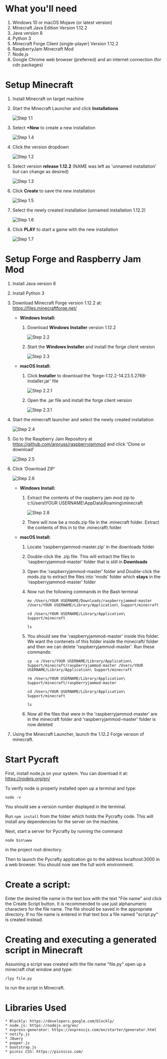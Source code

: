 # What you'll need
1. Windows 10 or macOS Mojave (or latest version)
2. Minecraft Java Edition Version 1.12.2
3. Java version 8
4. Python 3
5. Minecraft Forge Client (single-player) Version 1.12.2
6. RaspberryJam Minecraft Mod
7. Node.js
8. Google Chrome web browser (preferred) and an internet connection (for cdn packages)

# Setup Minecraft
1. Install Minecraft on target machine

2. Start the Minecraft Launcher and click **Installations**

    ![Step 1.1](public/media/readme_images/step1-1.png)

3. Select **+New** to create a new installation

    ![Step 1.4](public/media/readme_images/step1-4.png)

4. Click the version dropdown

    ![Step 1.2](public/media/readme_images/step1-2.png)

5. Select version **release 1.12.2** (NAME was left as 'unnamed installation'  but can change as desired)

    ![Step 1.3](public/media/readme_images/step1-3.png)

6. Click **Create** to save the new installation

    ![Step 1.5](public/media/readme_images/step1-5.png)

7. Select the newly created installation (unnamed installation 1.12.2)

    ![Step 1.6](public/media/readme_images/step1-6.png)

8. Click **PLAY** to start a game with the new installation

    ![Step 1.7](public/media/readme_images/step1-7.png)

# Setup Forge and Raspberry Jam Mod
1. Install Java version 8

2. Install Python 3

3. Download Minecraft Forge version 1.12.2 at: https://files.minecraftforge.net/

    * **Windows Install:**

        1. Download **Windows Installer** version 1.12.2

            ![Step 2.2](public/media/readme_images/step2-2.png)

        2. Start the **Windows Installer** and install the forge client version

            ![Step 2.3](public/media/readme_images/step2-3.png)

    * **macOS Install:**

        1. Click **Installer** to download the 'forge-1.12.2-14.23.5.2768-installer.jar' file

            ![Step 2.2.1](public/media/readme_images/step2-2.1.png)

        2. Open the .jar file and install the forge client version

            ![Step 2.3.1](public/media/readme_images/step2-3.1.png)

4. Start the minecraft launcher and select the newly created installation

    ![Step 2.4](public/media/readme_images/step2-4.png)

6. Go to the Raspberry Jam Repository at https://github.com/arpruss/raspberryjammod and click 'Clone or download'

    ![Step 2.5](public/media/readme_images/step2-5.png)

7. Click 'Download ZIP'

    ![Step 2.6](public/media/readme_images/step2-6.png)

    * **Windows Install:**

        1. Extract the contents of the raspberry jam mod zip to c:\Users\YOUR USERNAME\AppData\Roaming\minecraft 

            ![Step 2.8](public/media/readme_images/step2-8.png)

        2. There will now be a mods.zip file in the .minecraft folder. Extract the contents of this in to the .minecraft\ folder 

    * **macOS Install:**

        1. Locate 'raspberryjammod-master.zip' in the downloads folder
        2. Double-click the .zip file. This will extract the files to 'raspberryjammod-master' folder that is still in **Downloads**
        4. Open the 'raspberryjammod-master' folder and Double-click the mods.zip to extract the files into 'mods' folder which **stays** in the 'raspberryjammod-master' folder
        3. Now run the following commands in the Bash terminal

            ```
            mv /Users/YOUR USERNAME/Downloads/raspberryjammod-master /Users/YOUR USERNAME/Library/Application\ Support/minecraft   

            cd /Users/YOUR USERNAME/Library/Application\ Support/minecraft

            ls
            ```
        4. You should see the 'raspberryjammod-master' inside this folder. We want the contenets of this folder inside the minecraft/ folder and then we can delete 'raspberryjammod-master'. Run these commands:

            ```
            cp -a /Users/YOUR USERNAME/Library/Application\ Support/minecraft/raspberryjammod-master /Users/YOUR USERNAME/Library/Application\ Support/minecraft

            rm /Users/YOUR USERNAME/Library/Application\ Support/minecraft/raspberryjammod-master

            cd /Users/YOUR USERNAME/Library/Application\ Support/minecraft

            ls
            ```
        5. Now all the files that were in the 'raspberryjammod-master' are in the minecraft folder and 'raspberryjammod-master' folder is now deleted


10. Using the Minecraft Launcher, launch the 1.12.2 Forge version of minecraft. 

# Start Pycraft
First, install node.js on your system. You can download it at: https://nodejs.org/en/

To verify node is properly installed open up a terminal and type:
```
node -v 
```
You should see a version number displayed in the terminal.

Run ```npm install``` from the folder which holds the Pycrafty code.
This will install any dependencies for the server on the machine.

Next, start a server for Pycrafty by running the command
```
node bin\www
```
in the project root directory.

Then to launch the Pycrafty application go to the address localhost:3000 in a web browser.
You should now see the full work environment.

# Create a script:
Enter the desired file name in the text box with the text "File name" and click 
the Create Script button. It is recommended to use just alphanumeric characters for the file name.
The file should be saved in the appropriate directory.
If no file name is entered in that text box a file named "script.py" is created
instead. 

# Creating and executing a generated script in Minecraft
Assuming a script was created with the file name "file.py"
open up a minecraft chat window and type: 
```
/lpy file.py
```
to run the script in Minecraft.

# Libraries Used
    * Blockly: https://developers.google.com/blockly/
    * node.js: https://nodejs.org/en/
    * express-generator: https://expressjs.com/en/starter/generator.html
    * notify.js
    * JQuery
    * popper.js
    * bootstrap.js
    * picnic CSS: https://picnicss.com/
    
